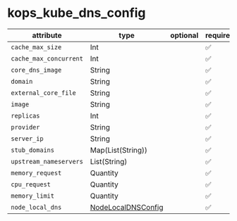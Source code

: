 # kops_kube_dns_config

| attribute | type | optional | required | computed |
| --- | --- | --- | --- | --- |
| `cache_max_size` | Int |  | :white_check_mark: |  |
| `cache_max_concurrent` | Int |  | :white_check_mark: |  |
| `core_dns_image` | String |  | :white_check_mark: |  |
| `domain` | String |  | :white_check_mark: |  |
| `external_core_file` | String |  | :white_check_mark: |  |
| `image` | String |  | :white_check_mark: |  |
| `replicas` | Int |  | :white_check_mark: |  |
| `provider` | String |  | :white_check_mark: |  |
| `server_ip` | String |  | :white_check_mark: |  |
| `stub_domains` | Map(List(String)) |  | :white_check_mark: |  |
| `upstream_nameservers` | List(String) |  | :white_check_mark: |  |
| `memory_request` | Quantity |  | :white_check_mark: |  |
| `cpu_request` | Quantity |  | :white_check_mark: |  |
| `memory_limit` | Quantity |  | :white_check_mark: |  |
| `node_local_dns` | [NodeLocalDNSConfig](./NodeLocalDNSConfig.generated.md) |  | :white_check_mark: |  |
